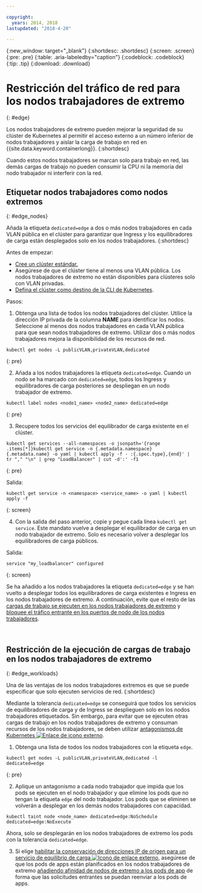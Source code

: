 ```yaml
---

copyright:
  years: 2014, 2018
lastupdated: "2018-4-20"

---
```


{:new_window: target="_blank"}
{:shortdesc: .shortdesc}
{:screen: .screen}
{:pre: .pre}
{:table: .aria-labeledby="caption"}
{:codeblock: .codeblock}
{:tip: .tip}
{:download: .download}

# Restricción del tráfico de red para los nodos trabajadores de extremo
{: #edge}

Los nodos trabajadores de extremo pueden mejorar la seguridad de su clúster de Kubernetes al permitir el acceso externo a un número inferior de nodos trabajadores y aislar la carga de trabajo en red en {{site.data.keyword.containerlong}}.
{:shortdesc}

Cuando estos nodos trabajadores se marcan solo para trabajo en red, las demás cargas de trabajo no pueden consumir la CPU ni la memoria del nodo trabajador ni interferir con la red.




## Etiquetar nodos trabajadores como nodos extremos
{: #edge_nodes}

Añada la etiqueta `dedicated=edge` a dos o más nodos trabajadores en cada VLAN pública en el clúster para garantizar que Ingress y los equilibradores de carga están desplegados solo en los nodos trabajadores.
{:shortdesc}

Antes de empezar:

- [Cree un clúster estándar.](cs_clusters.html#clusters_cli)
- Asegúrese de que el clúster tiene al menos una VLAN pública. Los nodos trabajadores de extremo no están disponibles para clústeres solo con VLAN privadas.
- [Defina el clúster como destino de la CLI de Kubernetes](cs_cli_install.html#cs_cli_configure).

Pasos:

1. Obtenga una lista de todos los nodos trabajadores del clúster. Utilice la dirección IP privada de la columna **NAME** para identificar los nodos. Seleccione al menos dos nodos trabajadores en cada VLAN pública para que sean nodos trabajadores de extremo. Utilizar dos o más nodos trabajadores mejora la disponibilidad de los recursos de red.

  ```
  kubectl get nodes -L publicVLAN,privateVLAN,dedicated
  ```
  {: pre}

2. Añada a los nodos trabajadores la etiqueta `dedicated=edge`. Cuando un nodo se ha marcado con `dedicated=edge`, todos los Ingress y equilibradores de carga posteriores se despliegan en un nodo trabajador de extremo.

  ```
  kubectl label nodes <node1_name> <node2_name> dedicated=edge
  ```
  {: pre}

3. Recupere todos los servicios del equilibrador de carga existente en el clúster.

  ```
  kubectl get services --all-namespaces -o jsonpath='{range .items[*]}kubectl get service -n {.metadata.namespace} {.metadata.name} -o yaml | kubectl apply -f - :{.spec.type},{end}' | tr "," "\n" | grep "LoadBalancer" | cut -d':' -f1
  ```
  {: pre}

  Salida:

  ```
  kubectl get service -n <namespace> <service_name> -o yaml | kubectl apply -f
  ```
  {: screen}

4. Con la salida del paso anterior, copie y pegue cada línea `kubectl get service`. Este mandato vuelve a desplegar el equilibrador de carga en un nodo trabajador de extremo. Solo es necesario volver a desplegar los equilibradores de carga públicos.

  Salida:

  ```
  service "my_loadbalancer" configured
  ```
  {: screen}

Se ha añadido a los nodos trabajadores la etiqueta `dedicated=edge` y se han vuelto a desplegar todos los equilibradores de carga existentes e Ingress en los nodos trabajadores de extremo. A continuación, evite que el resto de las [cargas de trabajo se ejecuten en los nodos trabajadores de extremo](#edge_workloads) y [bloquee el tráfico entrante en los puertos de nodo de los nodos trabajadores](cs_network_policy.html#block_ingress).

<br />


## Restricción de la ejecución de cargas de trabajo en los nodos trabajadores de extremo
{: #edge_workloads}

Una de las ventajas de los nodos trabajadores extremos es que se puede especificar que solo ejecuten servicios de red.
{:shortdesc}

Mediante la tolerancia `dedicated=edge` se conseguirá que todos los servicios de equilibradores de carga y de Ingress se desplieguen solo en los nodos trabajadores etiquetados. Sin embargo, para evitar que se ejecuten otras cargas de trabajo en los nodos trabajadores de extremo y consuman recursos de los nodos trabajadores, se deben utilizar [antagonismos de Kubernetes ![Enlace de icono externo](../icons/launch-glyph.svg "Enlace de icono externo")](https://kubernetes.io/docs/concepts/configuration/taint-and-toleration/).


1. Obtenga una lista de todos los nodos trabajadores con la etiqueta `edge`.

  ```
  kubectl get nodes -L publicVLAN,privateVLAN,dedicated -l dedicated=edge
  ```
  {: pre}

2. Aplique un antagonismo a cada nodo trabajador que impida que los pods se ejecuten en el nodo trabajador y que elimine los pods que no tengan la etiqueta `edge` del nodo trabajador. Los pods que se eliminen se volverán a desplegar en los demás nodos trabajadores con capacidad.

  ```
  kubectl taint node <node_name> dedicated=edge:NoSchedule dedicated=edge:NoExecute
  ```
  Ahora, solo se desplegarán en los nodos trabajadores de extremo los pods con la tolerancia `dedicated=edge`.

3. Si elige [habilitar la conservación de direcciones IP de origen para un servicio de equilibrio de carga ![Icono de enlace externo](../icons/launch-glyph.svg "Icono de enlace externo")](https://kubernetes.io/docs/tutorials/services/source-ip/#source-ip-for-services-with-typeloadbalancer), asegúrese de que los pods de apps están planificados en los nodos trabajadores de extremo [añadiendo afinidad de nodos de extremo a los pods de app](cs_loadbalancer.html#edge_nodes) de forma que las solicitudes entrantes se puedan reenviar a los pods de apps. 

